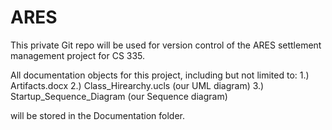 # ARES
This private Git repo will be used for version control of the ARES settlement management project for CS 335.

All documentation objects for this project, including but not limited to:
	1.) Artifacts.docx
	2.) Class_Hirearchy.ucls (our UML diagram)
	3.) Startup_Sequence_Diagram (our Sequence diagram)

will be stored in the Documentation folder.